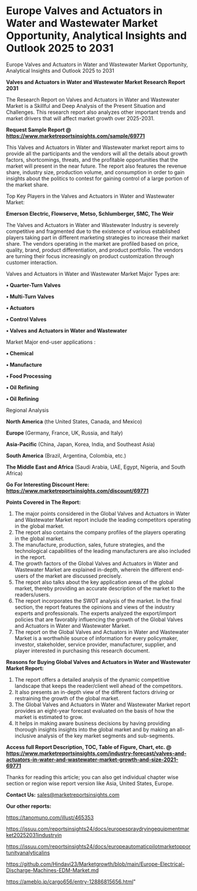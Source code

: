 # Europe Valves and Actuators in Water and Wastewater Market Opportunity, Analytical Insights and Outlook 2025 to 2031
Europe Valves and Actuators in Water and Wastewater Market Opportunity, Analytical Insights and Outlook 2025 to 2031

<strong>Valves and Actuators in Water and Wastewater Market Research Report 2031</strong>

The Research Report on Valves and Actuators in Water and Wastewater Market is a Skillful and Deep Analysis of the Present Situation and Challenges. This research report also analyzes other important trends and market drivers that will affect market growth over 2025-2031.

<strong>Request Sample Report @ <a href=https://www.marketreportsinsights.com/sample/69771>https://www.marketreportsinsights.com/sample/69771</a></strong>

This Valves and Actuators in Water and Wastewater market report aims to provide all the participants and the vendors will all the details about growth factors, shortcomings, threats, and the profitable opportunities that the market will present in the near future. The report also features the revenue share, industry size, production volume, and consumption in order to gain insights about the politics to contest for gaining control of a large portion of the market share.

Top Key Players in the Valves and Actuators in Water and Wastewater Market:

<strong>Emerson Electric, Flowserve, Metso, Schlumberger, SMC, The Weir</strong>

The Valves and Actuators in Water and Wastewater Industry is severely competitive and fragmented due to the existence of various established players taking part in different marketing strategies to increase their market share. The vendors operating in the market are profiled based on price, quality, brand, product differentiation, and product portfolio. The vendors are turning their focus increasingly on product customization through customer interaction.

Valves and Actuators in Water and Wastewater Market Major Types are:

<strong>• Quarter-Turn Valves

• Multi-Turn Valves

• Actuators

• Control Valves

• Valves and Actuators in Water and Wastewater</strong>

Market Major end-user applications :

<strong>• Chemical

• Manufacture

• Food Processing

• Oil Refining

• Oil Refining</strong>

Regional Analysis

</u><strong><b>North America</b></strong> (the United States, Canada, and Mexico)

<strong><b>Europe </b></strong>(Germany, France, UK, Russia, and Italy)

<strong><b>Asia-Pacific</b></strong> (China, Japan, Korea, India, and Southeast Asia)

<strong><b>South America</b></strong> (Brazil, Argentina, Colombia, etc.)

<strong><b>The Middle East and Africa</b></strong> (Saudi Arabia, UAE, Egypt, Nigeria, and South Africa)

<strong>Go For Interesting Discount Here: <a href=https://www.marketreportsinsights.com/discount/69771>https://www.marketreportsinsights.com/discount/69771</a></strong>

<strong>Points Covered in The Report:</strong>
<ol>
  <li>The major points considered in the Global Valves and Actuators in Water and Wastewater Market report include the leading competitors operating in the global market.</li>
  <li>The report also contains the company profiles of the players operating in the global market.</li>
  <li>The manufacture, production, sales, future strategies, and the technological capabilities of the leading manufacturers are also included in the report.</li>
  <li>The growth factors of the Global Valves and Actuators in Water and Wastewater Market are explained in-depth, wherein the different end-users of the market are discussed precisely.</li>
  <li>The report also talks about the key application areas of the global market, thereby providing an accurate description of the market to the readers/users.</li>
  <li>The report incorporates the SWOT analysis of the market. In the final section, the report features the opinions and views of the industry experts and professionals. The experts analyzed the export/import policies that are favorably influencing the growth of the Global Valves and Actuators in Water and Wastewater Market.</li>
  <li>The report on the Global Valves and Actuators in Water and Wastewater Market is a worthwhile source of information for every policymaker, investor, stakeholder, service provider, manufacturer, supplier, and player interested in purchasing this research document.</li>
</ol>
<strong>Reasons for Buying Global Valves and Actuators in Water and Wastewater Market Report:</strong>

<ol>
  <li>The report offers a detailed analysis of the dynamic competitive landscape that keeps the reader/client well ahead of the competitors.</li>
  <li>It also presents an in-depth view of the different factors driving or restraining the growth of the global market.</li>
  <li>The Global Valves and Actuators in Water and Wastewater Market report provides an eight-year forecast evaluated on the basis of how the market is estimated to grow.</li>
  <li>It helps in making aware business decisions by having providing thorough insights insights into the global market and by making an all-inclusive analysis of the key market segments and sub-segments.</li>
</ol>
<strong>Access full Report Description, TOC, Table of Figure, Chart, etc. @ <a href=https://www.marketreportsinsights.com/industry-forecast/valves-and-actuators-in-water-and-wastewater-market-growth-and-size-2021-69771>https://www.marketreportsinsights.com/industry-forecast/valves-and-actuators-in-water-and-wastewater-market-growth-and-size-2021-69771</a></strong>


Thanks for reading this article; you can also get individual chapter wise section or region wise report version like Asia, United States, Europe.

<strong>Contact Us:</strong>
sales@marketreportsinsights.com

<strong>Our other reports:</strong>

<a href=https://tanomuno.com/illust/465353>https://tanomuno.com/illust/465353</a>

<a href=https://issuu.com/reportsinsights24/docs/europespraydryingequipmentmarket20252031industryin>https://issuu.com/reportsinsights24/docs/europespraydryingequipmentmarket20252031industryin</a>

<a href=https://issuu.com/reportsinsights24/docs/europeautomaticpilotmarketopportunityanalyticalins>https://issuu.com/reportsinsights24/docs/europeautomaticpilotmarketopportunityanalyticalins</a>

<a href=https://github.com/Hindavi23/Marketgrowth/blob/main/Europe-Electrical-Discharge-Machines-EDM-Market.md>https://github.com/Hindavi23/Marketgrowth/blob/main/Europe-Electrical-Discharge-Machines-EDM-Market.md</a>

<a href=https://ameblo.jp/cargo656/entry-12886815656.html>https://ameblo.jp/cargo656/entry-12886815656.html</a>"
